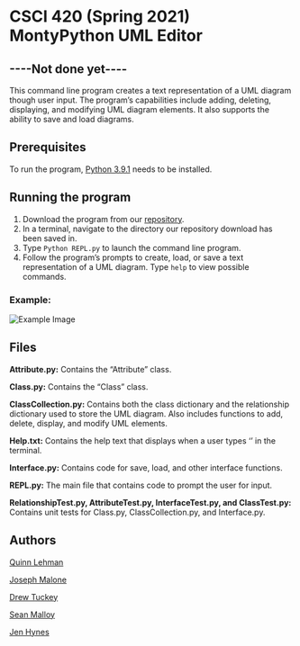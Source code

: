 # CSCI 420 (Spring 2021) MontyPython UML Editor

## ----Not done yet----

This command line program creates a text representation of a UML diagram though user input. The program’s capabilities include adding, deleting, displaying, and modifying UML diagram elements. It also supports the ability to save and load diagrams.

## Prerequisites
To run the program, [Python 3.9.1](https://www.python.org/downloads/) needs to be installed.

## Running the program
1. Download the program from our [repository](https://github.com/mucsci-students/2021sp-420-MontyPython).
1. In a terminal, navigate to the directory our repository download has been saved in.
1. Type `Python REPL.py` to launch the command line program.
1. Follow the program’s prompts to create, load, or save a text representation of a UML diagram. Type `help` to view possible commands. 

### Example:  
![Example Image](https://i.imgur.com/3SAMIFe.png)

## Files
**Attribute.py:** Contains the “Attribute” class.

**Class.py:** Contains the “Class” class.

**ClassCollection.py:** Contains both the class dictionary and the relationship dictionary used to store the UML diagram. Also includes functions to add, delete, display, and modify UML elements. 

**Help.txt:** Contains the help text that displays when a user types ‘<help>’ in the terminal.
  
**Interface.py:** Contains code for save, load, and other interface functions.

**REPL.py:** The main file that contains code to prompt the user for input.

**RelationshipTest.py, AttributeTest.py, InterfaceTest.py, and ClassTest.py:** Contains unit tests for Class.py, ClassCollection.py, and Interface.py.

## Authors
[Quinn Lehman](https://github.com/qlehman)

[Joseph Malone](https://github.com/jmalone35)

[Drew Tuckey](https://github.com/aptuckey)

[Sean Malloy](https://github.com/sfmalloy)

[Jen Hynes](https://github.com/Jen04)
